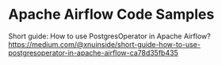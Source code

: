 # Apache Airflow Code Samples

Short guide: How to use PostgresOperator in Apache Airflow?
    <https://medium.com/@xnuinside/short-guide-how-to-use-postgresoperator-in-apache-airflow-ca78d35fb435>